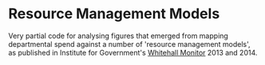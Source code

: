 Resource Management Models
===================

Very partial code for analysing figures that emerged from mapping departmental spend against a number of 'resource management models', as published in Institute for Government's [Whitehall Monitor](www.instituteforgovernment.org.uk/our-work/whitehall-monitor) 2013 and 2014.
